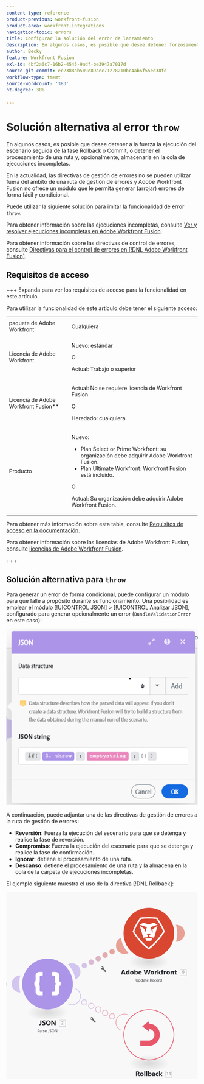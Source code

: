 ```yaml
---
content-type: reference
product-previous: workfront-fusion
product-area: workfront-integrations
navigation-topic: errors
title: Configurar la solución del error de lanzamiento
description: En algunos casos, es posible que desee detener forzosamente la ejecución del escenario seguida de la fase Revertir o Confirmar, o bien detener el procesamiento de una ruta, almacenarla opcionalmente en la cola de Ver y resolver las ejecuciones incompletas en Adobe Workfront Fusion.
author: Becky
feature: Workfront Fusion
exl-id: 4bf2a6c7-16b2-4545-9adf-be3947a7017d
source-git-commit: ec2388ab509e89aec71278210bc4ab6f55ed38fd
workflow-type: tm+mt
source-wordcount: '383'
ht-degree: 38%

---
```


# Solución alternativa al error `throw`

En algunos casos, es posible que desee detener a la fuerza la ejecución del escenario seguida de la fase Rollback o Commit, o detener el procesamiento de una ruta y, opcionalmente, almacenarla en la cola de ejecuciones incompletas.

En la actualidad, las directivas de gestión de errores no se pueden utilizar fuera del ámbito de una ruta de gestión de errores y Adobe Workfront Fusion no ofrece un módulo que le permita generar (arrojar) errores de forma fácil y condicional.

Puede utilizar la siguiente solución para imitar la funcionalidad de error `throw`.

Para obtener información sobre las ejecuciones incompletas, consulte [Ver y resolver ejecuciones incompletas en Adobe Workfront Fusion](/help/workfront-fusion/manage-scenarios/view-and-resolve-incomplete-executions.md).

Para obtener información sobre las directivas de control de errores, consulte [Directivas para el control de errores en  [!DNL Adobe Workfront Fusion]](/help/workfront-fusion/references/errors/directives-for-error-handling.md).

## Requisitos de acceso

+++ Expanda para ver los requisitos de acceso para la funcionalidad en este artículo.

Para utilizar la funcionalidad de este artículo debe tener el siguiente acceso:

<table style="table-layout:auto">
 <col> 
 <col> 
 <tbody> 
  <tr> 
   <td role="rowheader">paquete de Adobe Workfront 
   <td> <p>Cualquiera</p> </td> 
  </tr> 
  <tr data-mc-conditions=""> 
   <td role="rowheader">Licencia de Adobe Workfront</td> 
   <td> <p>Nuevo: estándar</p><p>O</p><p>Actual: Trabajo o superior</p> </td> 
  </tr> 
  <tr> 
   <td role="rowheader">Licencia de Adobe Workfront Fusion**</td> 
   <td>
   <p>Actual: No se requiere licencia de Workfront Fusion</p>
   <p>O</p>
   <p>Heredado: cualquiera </p>
   </td> 
  </tr> 
  <tr> 
   <td role="rowheader">Producto</td> 
   <td>
   <p>Nuevo:</p> <ul><li>Plan Select or Prime Workfront: su organización debe adquirir Adobe Workfront Fusion.</li><li>Plan Ultimate Workfront: Workfront Fusion está incluido.</li></ul>
   <p>O</p>
   <p>Actual: Su organización debe adquirir Adobe Workfront Fusion.</p>
   </td> 
  </tr>
 </tbody> 
</table>

Para obtener más información sobre esta tabla, consulte [Requisitos de acceso en la documentación](/help/workfront-fusion/references/licenses-and-roles/access-level-requirements-in-documentation.md).

Para obtener información sobre las licencias de Adobe Workfront Fusion, consulte [licencias de Adobe Workfront Fusion](/help/workfront-fusion/set-up-and-manage-workfront-fusion/licensing-operations-overview/license-automation-vs-integration.md).

+++

## Solución alternativa para `throw`

Para generar un error de forma condicional, puede configurar un módulo para que falle a propósito durante su funcionamiento. Una posibilidad es emplear el módulo [!UICONTROL JSON] > [!UICONTROL Analizar JSON], configurado para generar opcionalmente un error (`BundleValidationError` en este caso):

![Error JSON](assets/json-parse-json.png)

A continuación, puede adjuntar una de las directivas de gestión de errores a la ruta de gestión de errores:

* **Reversión**: Fuerza la ejecución del escenario para que se detenga y realice la fase de reversión.
* **Compromiso**: Fuerza la ejecución del escenario para que se detenga y realice la fase de confirmación.
* **Ignorar**: detiene el procesamiento de una ruta.
* **Descanso**: detiene el procesamiento de una ruta y la almacena en la cola de la carpeta de ejecuciones incompletas.

El ejemplo siguiente muestra el uso de la directiva [!DNL Rollback]:

![Directiva de reversión](assets/rollback-directive.png)
